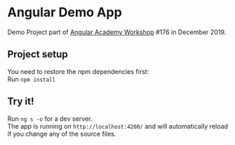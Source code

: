 # Angular Demo App

Demo Project part of <a href="https://angular.ac" target="_blank">Angular Academy Workshop</a> #176 in December 2019.

## Project setup

You need to restore the npm dependencies first:  
Run `npm install`

## Try it!

Run `ng s -o` for a dev server.  
The app is running on `http://localhost:4200/` and will automatically reload if you change any of the source files.